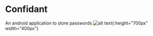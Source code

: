 # Confidant
An android application to store passwords
![alt text](https://github.com/sahanshah-k/confidant/blob/master/Files/screenshot\%20(1).jpeg){:height="700px" width="400px"}
